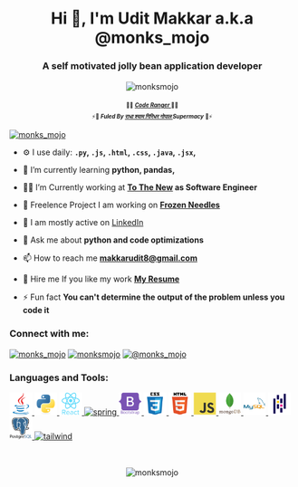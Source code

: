 <h1 align="center">Hi 👋, I'm Udit Makkar a.k.a @monks_mojo</h1>
<h3 align="center">A self motivated jolly bean application developer</h3>
<div align="center">
<img align="center" src="https://user-images.githubusercontent.com/19303003/169715734-2aedae6f-f252-4986-9789-78ef353237e0.png" alt="monksmojo" height="270" width="812" />
<br/>

<sup><sub>👨‍🚀 ***[ Code Ranger ]()*** 👨‍🚀</sup></sub><br/>
<sup><sub>⚡🚀 ***Fuled By [ राधा श्याम गिरिधर गोपाल ](https://www.instagram.com/reel/CZQzqsjIG-7/?utm_source=ig_web_copy_link)  Supermacy*** 🚀⚡</sup></sub>
</div>
<p align="left"> <a href="https://twitter.com/monks_mojo" target="blank"><img src="https://img.shields.io/twitter/follow/monks_mojo?logo=twitter&style=for-the-badge" alt="monks_mojo" /></a> </p>

- ⚙️ I use daily: **`.py`, `.js`, `.html`, `.css`, `.java`, `.jsx`,**

- 🌱 I’m currently learning **python, pandas,**

- 👨‍💻 I’m Currently working at **[To The New](https://www.tothenew.com/) as Software Engineer**

- 🤝 Freelence Project I am working on **[Frozen Needles](https://www.instagram.com/frozenneedle/?hl=en)**

- 📝 I am mostly active on [LinkedIn](https://www.linkedin.com/in/monksmojo)

- 💬 Ask me about **python and code optimizations**

- 📫 How to reach me **makkarudit8@gmail.com**

- 📄 Hire me If you like my work **[My Resume](https://www.linkedin.com/in/monksmojo/overlay/1635491424217/single-media-viewer/)**

- ⚡ Fun fact **You can't determine the output of the problem unless you code it**

<h3 align="left">Connect with me:</h3>
<p align="left">
<a href="https://twitter.com/monks_mojo" target="blank"><img align="center" src="https://raw.githubusercontent.com/rahuldkjain/github-profile-readme-generator/master/src/images/icons/Social/twitter.svg" alt="monks_mojo" height="30" width="40" /></a>
<a href="https://linkedin.com/in/monksmojo" target="blank"><img align="center" src="https://raw.githubusercontent.com/rahuldkjain/github-profile-readme-generator/master/src/images/icons/Social/linked-in-alt.svg" alt="monksmojo" height="30" width="40" /></a>
<a href="https://www.hackerrank.com/@monks_mojo" target="blank"><img align="center" src="https://raw.githubusercontent.com/rahuldkjain/github-profile-readme-generator/master/src/images/icons/Social/hackerrank.svg" alt="@monks_mojo" height="30" width="40" /></a>
</p>

<h3 align="left">Languages and Tools:</h3>
<p align="left"> 
<a href="https://www.java.com" target="_blank" rel="noreferrer"> <img src="https://raw.githubusercontent.com/devicons/devicon/master/icons/java/java-original.svg" alt="java" width="40" height="40"/> </a>
<a href="https://www.python.org" target="_blank" rel="noreferrer"> <img src="https://raw.githubusercontent.com/devicons/devicon/master/icons/python/python-original.svg" alt="python" width="40" height="40"/> </a> 
<a href="https://reactjs.org/" target="_blank" rel="noreferrer"> <img src="https://raw.githubusercontent.com/devicons/devicon/master/icons/react/react-original-wordmark.svg" alt="react" width="40" height="40"/> </a> 
<a href="https://spring.io/" target="_blank" rel="noreferrer"> <img src="https://www.vectorlogo.zone/logos/springio/springio-icon.svg" alt="spring" width="40" height="40"/> </a>
<a href="https://getbootstrap.com" target="_blank" rel="noreferrer"> 
<img src="https://raw.githubusercontent.com/devicons/devicon/master/icons/bootstrap/bootstrap-plain-wordmark.svg" alt="bootstrap" width="40" height="40"/> 
</a> 
<a href="https://www.w3schools.com/css/" target="_blank" rel="noreferrer"> <img src="https://raw.githubusercontent.com/devicons/devicon/master/icons/css3/css3-original-wordmark.svg" alt="css3" width="40" height="40"/> </a> 
<a href="https://www.w3.org/html/" target="_blank" rel="noreferrer"> <img src="https://raw.githubusercontent.com/devicons/devicon/master/icons/html5/html5-original-wordmark.svg" alt="html5" width="40" height="40"/> </a> 
<a href="https://developer.mozilla.org/en-US/docs/Web/JavaScript" target="_blank" rel="noreferrer"> <img src="https://raw.githubusercontent.com/devicons/devicon/master/icons/javascript/javascript-original.svg" alt="javascript" width="40" height="40"/> </a> <a href="https://www.mongodb.com/" target="_blank" rel="noreferrer"> <img src="https://raw.githubusercontent.com/devicons/devicon/master/icons/mongodb/mongodb-original-wordmark.svg" alt="mongodb" width="40" height="40"/> </a> <a href="https://www.mysql.com/" target="_blank" rel="noreferrer"> <img src="https://raw.githubusercontent.com/devicons/devicon/master/icons/mysql/mysql-original-wordmark.svg" alt="mysql" width="40" height="40"/> </a> <a href="https://pandas.pydata.org/" target="_blank" rel="noreferrer"> <img src="https://raw.githubusercontent.com/devicons/devicon/2ae2a900d2f041da66e950e4d48052658d850630/icons/pandas/pandas-original.svg" alt="pandas" width="40" height="40"/> </a> 
<a href="https://www.postgresql.org" target="_blank" rel="noreferrer"> <img src="https://raw.githubusercontent.com/devicons/devicon/master/icons/postgresql/postgresql-original-wordmark.svg" alt="postgresql" width="40" height="40"/> </a> 
<a href="https://tailwindcss.com/" target="_blank" rel="noreferrer"> <img src="https://www.vectorlogo.zone/logos/tailwindcss/tailwindcss-icon.svg" alt="tailwind" width="40" height="40"/> </a> </p>
<br/>
<p align="center"><img align="center" src="https://github-readme-stats.vercel.app/api/top-langs?username=monksmojo&show_icons=true&locale=en&layout=compact" alt="monksmojo" /></p>
